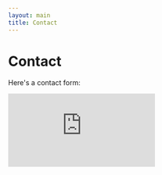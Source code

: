 ```yaml
---
layout: main
title: Contact
---
```


# Contact

Here's a contact form:

<div class="w-full" style="height: 600px;">
  <iframe allowfullscreen="" aria-label="Google Forms, Seattle Infinity Math Circle Contact Form" class="w-full h-full" frameborder="0" jsname="L5Fo6c" sandbox="allow-scripts allow-popups allow-forms allow-same-origin allow-popups-to-escape-sandbox allow-downloads allow-modals" src="https://docs.google.com/forms/d/e/1FAIpQLSdPH6KpC-SfqU3aUWaOD7QoHG_92a1StgLgjttWMWAOzUkDAA/viewform?embedded=true&amp;oldembedui=true"></iframe>
</div>
